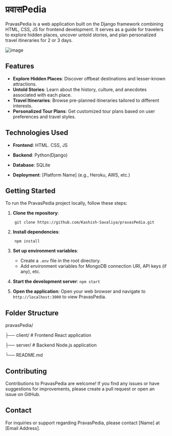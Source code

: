 # प्रवासPedia

PravasPedia is a web application built on the Django framework combining HTML, CSS, JS for frontend development. It serves as a guide for travelers to explore hidden places, uncover untold stories, and plan personalized travel itineraries for 2 or 3 days.

![image](https://github.com/user-attachments/assets/af1c40f1-c518-49ae-b860-60402088ef39)



## Features

- **Explore Hidden Places**: Discover offbeat destinations and lesser-known attractions.
- **Untold Stories**: Learn about the history, culture, and anecdotes associated with each place.
- **Travel Itineraries**: Browse pre-planned itineraries tailored to different interests.
- **Personalized Tour Plans**: Get customized tour plans based on user preferences and travel styles.

## Technologies Used


- **Frontend**: HTML. CSS, JS
- **Backend**: Python(Django)
- **Database**: SQLite


- **Deployment**: [Platform Name] (e.g., Heroku, AWS, etc.)

## Getting Started

To run the PravasPedia project locally, follow these steps:

1. **Clone the repository**:
```
    git clone https://github.com/Kashish-Savaliya/pravasPedia.git
```
2. **Install dependencies**:
``` cd pravasPedia
    npm install
```
3. **Set up environment variables**:
    - Create a `.env` file in the root directory.
    - Add environment variables for MongoDB connection URI, API keys (if any), etc.

4. **Start the development server**:
    ```npm start ```
5. **Open the application**:
    Open your web browser and navigate to `http://localhost:3000` to view PravasPedia.

## Folder Structure
pravasPedia/

├── client/ # Frontend React application

├── server/ # Backend Node.js application

└── README.md

## Contributing
Contributions to PravasPedia are welcome! If you find any issues or have suggestions for improvements, please create a pull request or open an issue on GitHub.

## Contact
For inquiries or support regarding PravasPedia, please contact [Name] at [Email Address].

